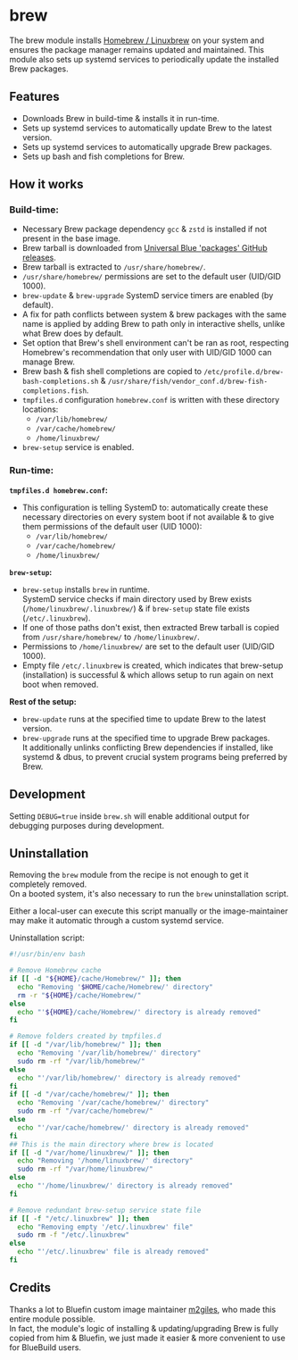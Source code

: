 # brew

The brew module installs [Homebrew / Linuxbrew](https://brew.sh/) on your system and ensures the package manager remains updated and maintained. This module also sets up systemd services to periodically update the installed Brew packages.

## Features
- Downloads Brew in build-time & installs it in run-time.
- Sets up systemd services to automatically update Brew to the latest version.
- Sets up systemd services to automatically upgrade Brew packages.
- Sets up bash and fish completions for Brew.

## How it works

### Build-time:

- Necessary Brew package dependency `gcc` & `zstd` is installed if not present in the base image.
- Brew tarball is downloaded from [Universal Blue 'packages' GitHub releases](https://github.com/ublue-os/packages/releases).
- Brew tarball is extracted to `/usr/share/homebrew/`.
- `/usr/share/homebrew/` permissions are set to the default user (UID/GID 1000).
- `brew-update` & `brew-upgrade` SystemD service timers are enabled (by default).
- A fix for path conflicts between system & brew packages with the same name is applied by adding Brew to path only in interactive shells, unlike what Brew does by default.
- Set option that Brew's shell environment can't be ran as root, respecting Homebrew's recommendation that only user with UID/GID 1000 can manage Brew.
- Brew bash & fish shell completions are copied to `/etc/profile.d/brew-bash-completions.sh` & `/usr/share/fish/vendor_conf.d/brew-fish-completions.fish`.
- `tmpfiles.d` configuration `homebrew.conf` is written with these directory locations:
  - `/var/lib/homebrew/`
  - `/var/cache/homebrew/`
  - `/home/linuxbrew/`
- `brew-setup` service is enabled.

### Run-time:

**`tmpfiles.d homebrew.conf`:**
- This configuration is telling SystemD to: automatically create these necessary directories on every system boot if not available & to give them permissions of the default user (UID 1000):
  - `/var/lib/homebrew/`
  - `/var/cache/homebrew/`
  - `/home/linuxbrew/`

**`brew-setup`:**
- `brew-setup` installs `brew` in runtime.  
  SystemD service checks if main directory used by Brew exists (`/home/linuxbrew/.linuxbrew/`) & if `brew-setup` state file exists (`/etc/.linuxbrew`).
- If one of those paths don't exist, then extracted Brew tarball is copied from `/usr/share/homebrew/` to `/home/linuxbrew/`.
- Permissions to `/home/linuxbrew/` are set to the default user (UID/GID 1000).
- Empty file `/etc/.linuxbrew` is created, which indicates that brew-setup (installation) is successful & which allows setup to run again on next boot when removed.

**Rest of the setup:**
- `brew-update` runs at the specified time to update Brew to the latest version.
- `brew-upgrade` runs at the specified time to upgrade Brew packages.  
  It additionally unlinks conflicting Brew dependencies if installed, like systemd & dbus, to prevent crucial system programs being preferred by Brew.

## Development
Setting `DEBUG=true` inside `brew.sh` will enable additional output for debugging purposes during development.

## Uninstallation

Removing the `brew` module from the recipe is not enough to get it completely removed.   
On a booted system, it's also necessary to run the `brew` uninstallation script.

Either a local-user can execute this script manually or the image-maintainer may make it automatic through a custom systemd service.

Uninstallation script:  
```bash
#!/usr/bin/env bash

# Remove Homebrew cache
if [[ -d "${HOME}/cache/Homebrew/" ]]; then
  echo "Removing '$HOME/cache/Homebrew/' directory"
  rm -r "${HOME}/cache/Homebrew/"
else
  echo "'${HOME}/cache/Homebrew/' directory is already removed"
fi

# Remove folders created by tmpfiles.d
if [[ -d "/var/lib/homebrew/" ]]; then
  echo "Removing '/var/lib/homebrew/' directory"
  sudo rm -rf "/var/lib/homebrew/"
else
  echo "'/var/lib/homebrew/' directory is already removed"
fi
if [[ -d "/var/cache/homebrew/" ]]; then
  echo "Removing '/var/cache/homebrew/' directory"
  sudo rm -rf "/var/cache/homebrew/"
else
  echo "'/var/cache/homebrew/' directory is already removed"
fi
## This is the main directory where brew is located
if [[ -d "/var/home/linuxbrew/" ]]; then
  echo "Removing '/home/linuxbrew/' directory"
  sudo rm -rf "/var/home/linuxbrew/"
else
  echo "'/home/linuxbrew/' directory is already removed"
fi

# Remove redundant brew-setup service state file
if [[ -f "/etc/.linuxbrew" ]]; then
  echo "Removing empty '/etc/.linuxbrew' file"
  sudo rm -f "/etc/.linuxbrew"
else
  echo "'/etc/.linuxbrew' file is already removed"
fi
```

## Credits

Thanks a lot to Bluefin custom image maintainer [m2giles](https://github.com/m2Giles), who made this entire module possible.  
In fact, the module's logic of installing & updating/upgrading Brew is fully copied from him & Bluefin, we just made it easier & more convenient to use for BlueBuild users.
